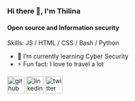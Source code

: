 ### Hi there 👋, I'm Thilina
#### **Open source and Information security**

Skills:  JS / HTML / CSS / Bash / Python

- 🌱 I’m currently learning Cyber Security 
- ⚡ Fun fact: I love to travel a lot 


[<img src='https://cdn.jsdelivr.net/npm/simple-icons@3.0.1/icons/github.svg' alt='github' height='40'>](https://github.com/th1l1n4)  [<img src='https://cdn.jsdelivr.net/npm/simple-icons@3.0.1/icons/linkedin.svg' alt='linkedin' height='40'>](https://www.linkedin.com/in/thilina-herath/)  [<img src='https://cdn.jsdelivr.net/npm/simple-icons@3.0.1/icons/twitter.svg' alt='twitter' height='40'>](https://twitter.com/thilin4_h3r4th)  
